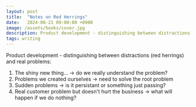 ```yaml
---
layout: post
title:  "Notes on Red Herrings"
date:   2024-08-21 09:00:00 +0900
image: /assets/books/cover.jpg
description: Product development - distinguishing between distractions and real problems
tags: writing
---
```


Product development - distinguishing between distractions (red herrings) and real problems:
1. The shiny new thing... -> do we really understand the problem?
2. Problems we created ourselves -> need to solve the root problem
3. Sudden problems -> is it persistant or something just passing?
4. Real customer problem but doesn't hurt the business -> what will happen if we do nothing?

